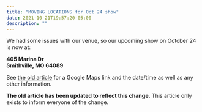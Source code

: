 ```yaml
---
title: "MOVING LOCATIONS for Oct 24 show"
date: 2021-10-21T19:57:20-05:00
description: ""
---
```


We had some issues with our venue, so our upcoming show on October 24 is now at:

**405 Marina Dr  
Smithville, MO 64089**

See [the old article](/news/show-9-10-2021) for a Google Maps link and the date/time as well as any other information.

**The old article has been updated to reflect this change.** This article only exists to inform everyone of the change.


